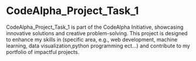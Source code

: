 # CodeAlpha_Project_Task_1
CodeAlpha_Project_Task_1 is part of the CodeAlpha Initiative, showcasing innovative solutions and creative problem-solving. This project is designed to enhance my skills in (specific area, e.g., web development, machine learning, data visualization,python programming ect...) and contribute to my portfolio of impactful projects.
